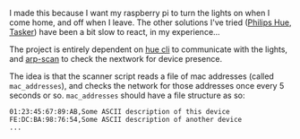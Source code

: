 I made this because I want my raspberry pi to turn the lights on when I come home, and off when I leave. The other solutions I've tried ([Philips Hue](https://play.google.com/store/apps/details?id=com.philips.lighting.hue2), [Tasker](https://play.google.com/store/apps/details?id=net.dinglisch.android.taskerm&hl=en)) have been a bit slow to react, in my experience...

The project is entirely dependent on [hue cli](https://github.com/birkirb/hue-cli) to communicate with the lights, and [arp-scan](https://linux.die.net/man/1/arp-scan) to check the nextwork for device presence.

The idea is that the scanner script reads a file of mac addresses (called ```mac_addresses```), and checks the network for those addresses once every 5 seconds or so. ```mac_addresses``` should have a file structure as so:
```
01:23:45:67:89:AB,Some ASCII description of this device
FE:DC:BA:98:76:54,Some ASCII description of another device
...
```
